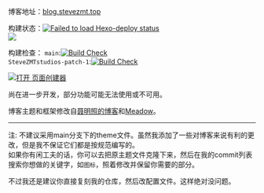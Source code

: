 博客地址：[blog.stevezmt.top](https://blog.stevezmt.top)

构建状态：<a href='https://github.com/SteveZMTstudios/articles/actions/workflows/hexo-deploy.yml'><img src='https://github.com/SteveZMTstudios/articles/actions/workflows/hexo-deploy.yml/badge.svg' alt='Failed to load Hexo-deploy status'></a> <br> <a href='https://github.com/SteveZMTstudios/articles/actions/workflows/static.yml'><img src='https://github.com/SteveZMTstudios/articles/actions/workflows/static.yml/badge.svg'></a> <br>
</a>

构建检查：
`main`:[![Build Check](https://github.com/SteveZMTstudios/articles/actions/workflows/check-pages.yml/badge.svg?branch=main)](https://github.com/SteveZMTstudios/articles/actions/workflows/check-pages.yml)<br>
`SteveZMTstudios-patch-1`:[![Build Check](https://github.com/SteveZMTstudios/articles/actions/workflows/check-pages.yml/badge.svg?branch=SteveZMTstudios-patch-1)](https://github.com/SteveZMTstudios/articles/actions/workflows/check-pages.yml)

[![打开 页面创建器](https://img.shields.io/badge/%E9%A1%B5%E9%9D%A2%E5%88%9B%E5%BB%BA%E5%99%A8-%E5%BC%80%E5%A7%8B-green)](https://blog.stevezmt.top/new)

尚在进一步开发，部分功能可能无法使用或不可用。

博客主题和框架修改自[聂明照的博客](https://github.com/niemingzhao/niemingzhao.github.io)和[Meadow](https://garybear.cn/hexo-theme-meadow/#/README)。

---

注: 不建议采用main分支下的theme文件。虽然我添加了一些对博客来说有利的更改，但是我不保证它们都是按规范编写的。<br>
如果你有闲工夫的话，你可以去把原主题文件克隆下来，然后在我的commit列表搜索你想做的关键字，如`图标`，照着修改并保留你需要的部分。

不过我还是建议你直接复刻我的仓库，然后改配置文件。这样绝对没问题。

